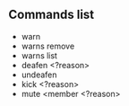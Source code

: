 ## Commands list

- warn <member> <reason>
- warns remove <member> <warning>
- warns list <member>
- deafen <member> <?reason>
- undeafen <member>
- kick <member> <?reason>
- mute <member <duration> <?reason>